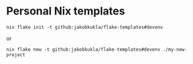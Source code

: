 # Personal Nix templates

```console
nix flake init -t github:jakobkukla/flake-templates#devenv
```

or

```console
nix flake new -t github:jakobkukla/flake-templates#devenv ./my-new-project

```
